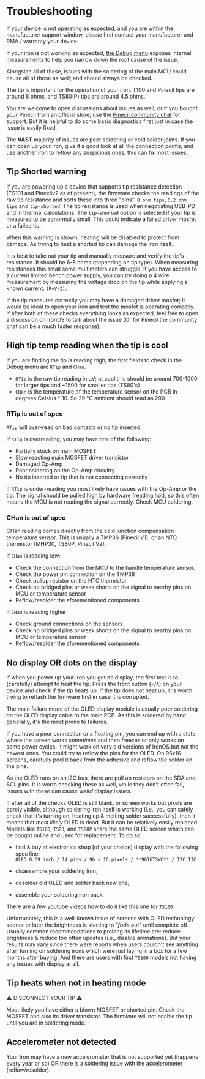 # Troubleshooting

If your device is not operating as expected; and you are within the manufacturer support window, please first contact your manufacturer and RMA / warranty your device.

If your iron is not working as expected, [the Debug menu](https://ralim.github.io/IronOS/DebugMenu/) exposes internal measurements to help you narrow down the root cause of the issue.

Alongside all of these, issues with the soldering of the main MCU could cause all of these as well; and should always be checked.

The tip is important for the operation of your iron. T100 and Pinecil tips are around 8 ohms, and TS80(P) tips are around 4.5 ohms.

You are welcome to open discussions about issues as well, or if you bought your Pinecil from an official store; use the [Pinecil community chat](https://wiki.pine64.org/wiki/Pinecil#Community_links) for support.
But it is helpful to do some basic diagnostics first just in case the issue is easily fixed.

The **VAST** majority of issues are poor soldering or cold solder joints.
If you can open up your iron, give it a good look at all the connection points, and use another iron to reflow any suspicious ones, this can fix most issues.

## Tip Shorted warning

If you are powering up a device that supports tip resistance detection (TS101 and Pinecilv2 as of present), the firmware checks the readings of the raw tip resistance and sorts these into three "bins". `8 ohm tips`, `6.2 ohm tips` and `tip-shorted`. The tip resistance is used when negotiating USB-PD and in thermal calculations.
The `tip-shorted` option is selected if your tip is measured to be abnormally small. This could indicate a failed driver mosfet or a failed tip.

When this warning is shown; heating will be disabled to protect from damage. As trying to heat a shorted tip can damage the iron itself.

It is best to take out your tip and manually measure and verify the tip's resistance. It should be 6-8 ohms (depending on tip type). When measuring resistances this small some multimeters can struggle. If you have access to a current limited bench power supply, you can try doing a 4 wire measurement by measuring the voltage drop on the tip while applying a known current. `(R=V/I)`.

If the tip measures correctly you may have a damaged driver mosfet; it would be ideal to open your iron and test the mosfet is operating correctly.
If after both of these checks everything looks as expected, feel free to open a discussion on IronOS to talk about the issue (Or for Pinecil the community chat can be a much faster response).

## High tip temp reading when the tip is cool

If you are finding the tip is reading high; the first fields to check in the Debug menu are `RTip` and `CHan`.

- `RTip` is the raw tip reading in μV; at cool this should be around 700-1000 for larger tips and ~1500 for smaller tips (TS80's)
- `CHan` is the temperature of the temperature sensor on the PCB in degrees Celsius \* 10. So 29 °C ambient should read as 290

### RTip is out of spec

`RTip` will over-read on bad contacts or no tip inserted.

If `RTip` is overreading, you may have one of the following:

- Partially stuck on main MOSFET
- Slow reacting main MOSFET driver transistor
- Damaged Op-Amp
- Poor soldering on the Op-Amp circuitry
- No tip inserted or tip that is not connecting correctly

If `RTip` is under-reading you most likely have issues with the Op-Amp or the tip. The signal should be pulled high by hardware (reading hot), so this often means the MCU is not reading the signal correctly. Check MCU soldering.

### CHan is out of spec

CHan reading comes directly from the cold junction compensation temperature sensor.
This is usually a TMP36 (Pinecil V1), or an NTC thermistor (MHP30, TS80P, Pinecil V2).

If `CHan` is reading low:

- Check the connection from the MCU to the handle temperature sensor.
- Check the power pin connection on the TMP36
- Check pullup resistor on the NTC thermistor
- Check no bridged pins or weak shorts on the signal to nearby pins on MCU or temperature sensor
- Reflow/resolder the aforementioned components

If `CHan` is reading higher

- Check ground connections on the sensors
- Check no bridged pins or weak shorts on the signal to nearby pins on MCU or temperature sensor
- Reflow/resolder the aforementioned components

## No display OR dots on the display

If when you power up your iron you get no display, the first test is to (carefully) attempt to heat the tip.
Press the front button (`+/A`) on your device and check if the tip heats up.
If the tip does not heat up, it is worth trying to reflash the firmware first in case it is corrupted.

The main failure mode of the OLED display module is usually poor soldering on the OLED display cable to the main PCB.
As this is soldered by hand generally, it's the most prone to failures.

If you have a poor connection or a floating pin, you can end up with a state where the screen works _sometimes_ and then freezes or only works on some power cycles. It might work on very old versions of IronOS but not the newest ones. You could try to reflow the pins for the OLED. On 96x16 screens, carefully peel it back from the adhesive and reflow the solder on the pins.

As the OLED runs on an I2C bus, there are pull up resistors on the SDA and SCL pins. It is worth checking these as well, while they don't often fail, issues with these can cause _weird_ display issues.

If after all of the checks OLED is still blank, or screen works but pixels are barely visible, although soldering iron itself is working (i.e., you can safely check that it's turning on, heating up & melting solder successfully), then it means that _most likely_ OLED is dead. But it can be relatively easily replaced. Models like `TS100`, `TS80`, and `TS80P` share the same OLED screen which can be bought online and used for replacement. To do so:

- find & buy at electronics shop [of your choice] display with the following spec line:  
```OLED 0.69 inch / 14 pins / 96 x 16 pixels / **9616TSWC** / I2C IIC```

- disassemble your soldering iron;
- desolder old OLED and solder back new one;
- assemble your soldering iron back.

There are a few youtube videos how to do it like [this one for `TS100`](https://www.youtube.com/watch?v=HlWAY0oYPFI).

Unfortunately, this is a well-known issue of screens with OLED technology: sooner or later the brightness is starting to _"fade out"_ until complete off. Usually common recommendations to prolong its lifetime are: reduce brightness & reduce too often updates (i.e., disable animations). But your results may vary since there were reports when users couldn't see anything after turning on soldering irons which were just laying in a box for a few months after buying. And there are users with first `TS100` models not having any issues with display at all.

## Tip heats when not in heating mode

⚠️ DISCONNECT YOUR TIP ⚠️

Most likely you have either a blown MOSFET or shorted pin.
Check the MOSFET and also its driver transistor.
The firmware will not enable the tip until you are in soldering mode.

## Accelerometer not detected

Your Iron may have a new accelerometer that is not supported yet (happens every year or so) OR there is a soldering issue with the accelerometer (reflow/resolder).
